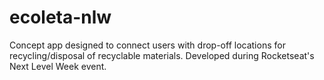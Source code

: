# ecoleta-nlw
Concept app designed to connect users with drop-off locations for recycling/disposal of recyclable materials. Developed during Rocketseat's Next Level Week event.
